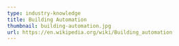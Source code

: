 ```yaml
---
type: industry-knowledge
title: Building Automation
thumbnail: building-automation.jpg
url: https://en.wikipedia.org/wiki/Building_automation
---
```

